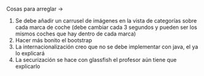 Cosas para arreglar -> 
1. Se debe añadir un carrusel de imágenes en la vista de categorías sobre cada marca de coche (debe cambiar cada 3 segundos y pueden ser los mismos coches que hay dentro de cada marca)
2. Hacer más bonito el bootstrap
3. La internacionalización creo que no se debe implementar con java, el ya lo explicará
4. La securización se hace con glassfish el profesor aún tiene que explicarlo 
